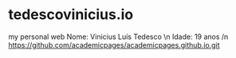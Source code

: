 # tedescovinicius.io
my personal web 
Nome: Vinicius Luís Tedesco
\n Idade: 19 anos
/n https://github.com/academicpages/academicpages.github.io.git
